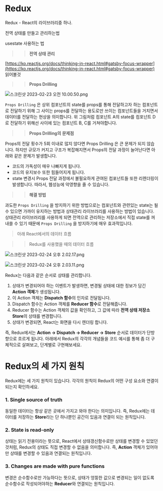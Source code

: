 # Redux

Redux - React의 라이브러리중 하나.

전역 상태를 만들고 관리하는법

usestate 사용하는 법

>>**전역 상태 관리**

[https://ko.reactjs.org/docs/thinking-in-react.html#gatsby-focus-wrapper](https://ko.reactjs.org/docs/thinking-in-react.html#gatsby-focus-wrapper) 읽어볼것

>>****Props Drilling****

![스크린샷 2023-02-23 오전 10.00.50.png](Redux%20b6007207f99b4bbdbcf7ba224793ba21/%25E1%2584%2589%25E1%2585%25B3%25E1%2584%258F%25E1%2585%25B3%25E1%2584%2585%25E1%2585%25B5%25E1%2586%25AB%25E1%2584%2589%25E1%2585%25A3%25E1%2586%25BA_2023-02-23_%25E1%2584%258B%25E1%2585%25A9%25E1%2584%258C%25E1%2585%25A5%25E1%2586%25AB_10.00.50.png)

`Props Drilling`
은 상위 컴포넌트의 state를 props를 통해 전달하고자 하는 컴포넌트로 전달하기 위해 그 사이는 props를 전달하는 용도로만 쓰이는 컴포넌트들을 거치면서 데이터를 전달하는 현상을 의미합니다. 위 그림처럼 컴포넌트 A의 state를 컴포넌트 D로 전달하기 위해선 사이에 있는 컴포넌트 B, C를 거쳐야합니다.

>>****Props Drilling의 문제점****

Props의 전달 횟수가 5회 이내로 많지 않다면 Props Drilling 은 큰 문제가 되지 않습니다. 하지만 규모가 커지고 구조가 복잡해지면서 Props의 전달 과정이 늘어난다면 아래와 같은 문제가 발생합니다.

- 코드의 가독성이 매우 나빠지게 됩니다.
- 코드의 유지보수 또한 힘들어지게 됩니다.
- state 변경시 Props 전달 과정에서 불필요하게 관여된 컴포넌트들 또한 리렌더링이 발생합니다.
따라서, 웹성능에 악영향을 줄 수 있습니다.

>>****해결 방법****

과도한 `Props Drilling`
을 방지하기 위한 방법으로는 컴포넌트와 관련있는 state는 될 수 있으면 가까이 유지하는 방법과 상태관리 라이브러리를 사용하는 방법이 있습니다. 상태관리 라이브러리를 사용하게 되면 전역으로 관리하는 저장소에서 직접 state를 꺼내쓸 수 있기 때문에 `Props Drilling`
을 방지하기에 매우 효과적입니다.

>아래 React에서의 데이터 흐름

>>Redux를 사용했을 때의 데이터 흐름

![스크린샷 2023-02-24 오후 2.02.17.png](Redux%20b6007207f99b4bbdbcf7ba224793ba21/%25E1%2584%2589%25E1%2585%25B3%25E1%2584%258F%25E1%2585%25B3%25E1%2584%2585%25E1%2585%25B5%25E1%2586%25AB%25E1%2584%2589%25E1%2585%25A3%25E1%2586%25BA_2023-02-24_%25E1%2584%258B%25E1%2585%25A9%25E1%2584%2592%25E1%2585%25AE_2.02.17.png)

![스크린샷 2023-02-24 오후 2.03.11.png](Redux%20b6007207f99b4bbdbcf7ba224793ba21/%25E1%2584%2589%25E1%2585%25B3%25E1%2584%258F%25E1%2585%25B3%25E1%2584%2585%25E1%2585%25B5%25E1%2586%25AB%25E1%2584%2589%25E1%2585%25A3%25E1%2586%25BA_2023-02-24_%25E1%2584%258B%25E1%2585%25A9%25E1%2584%2592%25E1%2585%25AE_2.03.11.png)

Redux는 다음과 같은 순서로 상태를 관리합니다.

1. 상태가 변경되어야 하는 이벤트가 발생하면, 변경될 상태에 대한 정보가 담긴 **Action 객체**가 생성됩니다.
2. 이 Action 객체는 **Dispatch 함수**의 인자로 전달됩니다.
3. Dispatch 함수는 Action 객체를 **Reducer 함수**로 전달해줍니다.
4. Reducer 함수는 Action 객체의 값을 확인하고, 그 값에 따라 **전역 상태 저장소 Store**의 상태를 변경합니다.
5. 상태가 변경되면, React는 화면을 다시 렌더링 합니다.

즉, Redux에서는 **Action → Dispatch → Reducer → Store** 순서로 데이터가 단방향으로 흐르게 됩니다. 아래에서 Redux의 각각의 개념들을 코드 예시를 통해 좀 더 구체적으로 살펴보고, 단계별로 구현해보세요.

# **Redux의 세 가지 원칙**

Redux에는 세 가지 원칙이 있습니다. 각각의 원칙이 Redux의 어떤 구성 요소와 연결이 되는지 확인하세요.

### **1. Single source of truth**

동일한 데이터는 항상 같은 곳에서 가지고 와야 한다는 의미입니다. 즉, Redux에는 데이터를 저장하는 **Store**라는 단 하나뿐인 공간이 있음과 연결이 되는 원칙입니다.

### **2. State is read-only**

상태는 읽기 전용이라는 뜻으로, React에서 상태갱신함수로만 상태를 변경할 수 있었던 것처럼, Redux의 상태도 직접 변경할 수 없음을 의미합니다. 즉, **Action** 객체가 있어야만 상태를 변경할 수 있음과 연결되는 원칙입니다.

### **3. Changes are made with pure functions**

변경은 순수함수로만 가능하다는 뜻으로, 상태가 엉뚱한 값으로 변경되는 일이 없도록 순수함수로 작성되어야하는 **Reducer**와 연결되는 원칙입니다.